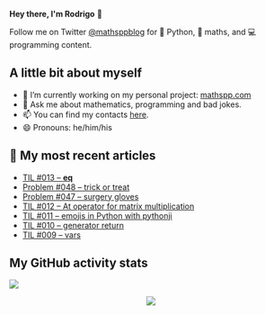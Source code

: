**Hey there, I'm Rodrigo** 👋

Follow me on Twitter [@mathsppblog][twitter] for 🐍 Python, 🧠 maths, and 💻 programming content.


## A little bit about myself

- 🔭 I’m currently working on my personal project: [mathspp.com](https://mathspp.com)
- 💬 Ask me about mathematics, programming and bad jokes.
- 📫 You can find my contacts [here](https://mathspp.com/about#contacts).
- 😄 Pronouns: he/him/his


## 📖 My most recent articles

<!-- BLOG-POST-LIST:START -->
- [TIL #013 – __eq__](https://mathspp.com/blog/til/013)
- [Problem #048 – trick or treat](https://mathspp.com/blog/problems/trick-or-treat)
- [Problem #047 – surgery gloves](https://mathspp.com/blog/problems/surgery-gloves)
- [TIL #012 – At operator for matrix multiplication](https://mathspp.com/blog/til/012)
- [TIL #011 – emojis in Python with pythonji](https://mathspp.com/blog/til/011)
- [TIL #010 – generator return](https://mathspp.com/blog/til/010)
- [TIL #009 – vars](https://mathspp.com/blog/til/009)
<!-- BLOG-POST-LIST:END -->


##  My GitHub activity stats

![](https://github-readme-stats.vercel.app/api?username=RojerGS&hide=stars&count_private=true&show_icons=true)

<p align='center'><img src='https://visitor-badge.laobi.icu/badge?page_id=RojerGS'></p>

[twitter]: https://twitter.com/mathsppblog

